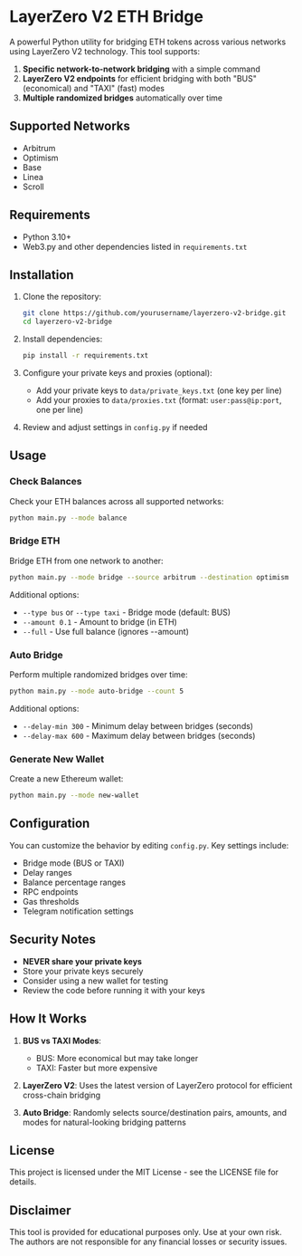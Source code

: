 # LayerZero V2 ETH Bridge

A powerful Python utility for bridging ETH tokens across various networks using LayerZero V2 technology. This tool supports:

1. **Specific network-to-network bridging** with a simple command
2. **LayerZero V2 endpoints** for efficient bridging with both "BUS" (economical) and "TAXI" (fast) modes
3. **Multiple randomized bridges** automatically over time

## Supported Networks

- Arbitrum
- Optimism 
- Base
- Linea
- Scroll

## Requirements

- Python 3.10+
- Web3.py and other dependencies listed in `requirements.txt`

## Installation

1. Clone the repository:
   ```bash
   git clone https://github.com/yourusername/layerzero-v2-bridge.git
   cd layerzero-v2-bridge
   ```

2. Install dependencies:
   ```bash
   pip install -r requirements.txt
   ```

3. Configure your private keys and proxies (optional):
   - Add your private keys to `data/private_keys.txt` (one key per line)
   - Add your proxies to `data/proxies.txt` (format: `user:pass@ip:port`, one per line)

4. Review and adjust settings in `config.py` if needed

## Usage

### Check Balances

Check your ETH balances across all supported networks:

```bash
python main.py --mode balance
```

### Bridge ETH

Bridge ETH from one network to another:

```bash
python main.py --mode bridge --source arbitrum --destination optimism
```

Additional options:
- `--type bus` or `--type taxi` - Bridge mode (default: BUS)
- `--amount 0.1` - Amount to bridge (in ETH)
- `--full` - Use full balance (ignores --amount)

### Auto Bridge

Perform multiple randomized bridges over time:

```bash
python main.py --mode auto-bridge --count 5
```

Additional options:
- `--delay-min 300` - Minimum delay between bridges (seconds)
- `--delay-max 600` - Maximum delay between bridges (seconds)

### Generate New Wallet

Create a new Ethereum wallet:

```bash
python main.py --mode new-wallet
```

## Configuration

You can customize the behavior by editing `config.py`. Key settings include:

- Bridge mode (BUS or TAXI)
- Delay ranges
- Balance percentage ranges
- RPC endpoints
- Gas thresholds
- Telegram notification settings

## Security Notes

- **NEVER share your private keys**
- Store your private keys securely
- Consider using a new wallet for testing
- Review the code before running it with your keys

## How It Works

1. **BUS vs TAXI Modes**: 
   - BUS: More economical but may take longer
   - TAXI: Faster but more expensive

2. **LayerZero V2**: Uses the latest version of LayerZero protocol for efficient cross-chain bridging

3. **Auto Bridge**: Randomly selects source/destination pairs, amounts, and modes for natural-looking bridging patterns

## License

This project is licensed under the MIT License - see the LICENSE file for details.

## Disclaimer

This tool is provided for educational purposes only. Use at your own risk. The authors are not responsible for any financial losses or security issues.
